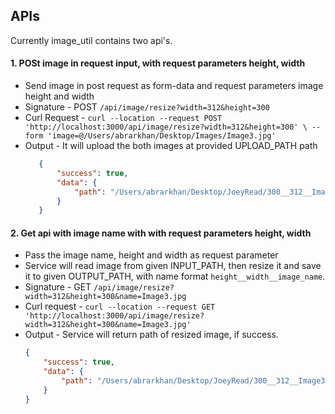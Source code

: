 ## APIs
Currently image_util contains two api's.

#### 1. POSt image in request input, with request parameters height, width
- Send image in post request as form-data and request parameters image height and width 
- Signature - POST `/api/image/resize?width=312&height=300`
- Curl Request - `curl --location --request POST 'http://localhost:3000/api/image/resize?width=312&height=300' \
       --form 'image=@/Users/abrarkhan/Desktop/Images/Image3.jpg'`
- Output - It will upload the both images at provided UPLOAD_PATH path
    ```json
       {
           "success": true,
           "data": {
               "path": "/Users/abrarkhan/Desktop/JoeyRead/300__312__Image3.jpg"
           }
       }
    ```
  
#### 2. Get api with image name with with request parameters height, width
- Pass the image name, height and width as request parameter
- Service will read image from given INPUT_PATH, then resize it and save it to given OUTPUT_PATH, 
  with name format `height__width__image_name`.
- Signature - GET `/api/image/resize?width=312&height=300&name=Image3.jpg`
- Curl request - `curl --location --request GET 'http://localhost:3000/api/image/resize?width=312&height=300&name=Image3.jpg'`
- Output - Service will return path of resized image, if success.
    ```json
    {
        "success": true,
        "data": {
            "path": "/Users/abrarkhan/Desktop/JoeyRead/300__312__Image3.jpg"
        }
    }
    ```